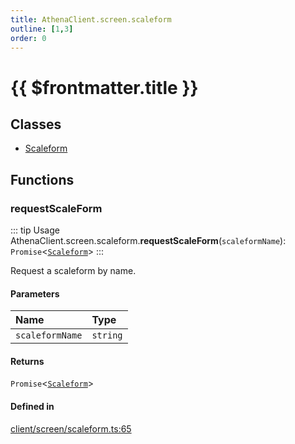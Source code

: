 ```yaml
---
title: AthenaClient.screen.scaleform
outline: [1,3]
order: 0
---
```


# {{ $frontmatter.title }}


## Classes

- [Scaleform](../classes/client_screen_scaleform_Scaleform.md)

## Functions

### requestScaleForm

::: tip Usage
AthenaClient.screen.scaleform.**requestScaleForm**(`scaleformName`): `Promise`<[`Scaleform`](../classes/client_screen_scaleform_Scaleform.md)\>
:::

Request a scaleform by name.

#### Parameters

| Name | Type |
| :------ | :------ |
| `scaleformName` | `string` |

#### Returns

`Promise`<[`Scaleform`](../classes/client_screen_scaleform_Scaleform.md)\>

#### Defined in

[client/screen/scaleform.ts:65](https://github.com/Stuyk/altv-athena/blob/8499342/src/core/client/screen/scaleform.ts#L65)
